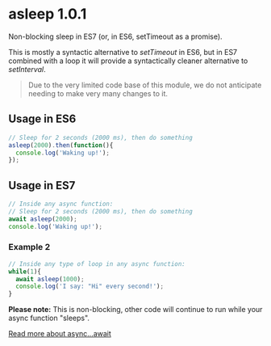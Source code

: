 # asleep 1.0.1

Non-blocking sleep in ES7 (or, in ES6, setTimeout as a promise). 

This is mostly a syntactic alternative to *setTimeout* in ES6, but in ES7 combined with a loop it will provide a syntactically cleaner alternative to *setInterval*.

> Due to the very limited code base of this module, we do not anticipate needing to make very many changes to it. 

## Usage in ES6

```javascript
// Sleep for 2 seconds (2000 ms), then do something
asleep(2000).then(function(){
  console.log('Waking up!');
});
```

## Usage in ES7

```javascript
// Inside any async function:
// Sleep for 2 seconds (2000 ms), then do something
await asleep(2000);
console.log('Waking up!');
```

### Example 2
```javascript
// Inside any type of loop in any async function:
while(1){
  await asleep(1000);
  console.log('I say: "Hi" every second!');
}
```
**Please note:** This is non-blocking, other code will continue to run while your async function "sleeps". 

<a href="https://www.twilio.com/blog/2015/10/asyncawait-the-hero-javascript-deserved.html">Read more about async...await</a>
